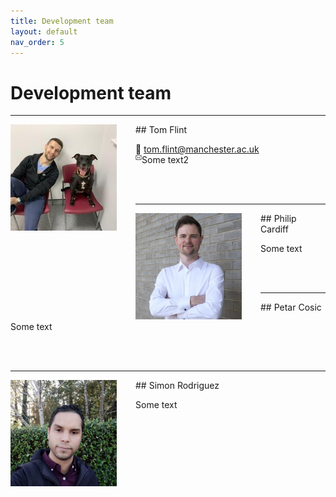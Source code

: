 ```yaml
---
title: Development team
layout: default
nav_order: 5
---
```


# Development team

---
<img align="left" width="170" style="padding-right:30px" src="images/tom.jpeg"/>
## Tom Flint

:e-mail: tom.flint@manchester.ac.uk <br>
<img align="left"  width="10" src="mail.svg"> Some text2 <br> 

<br>
<br>

---
<img align="left" width="170" style="padding-right:30px" src="images/philip.jpeg"/>
## Philip Cardiff

Some text

<br>
<br>

---
<img align="left" width="170" style="padding-right:30px" src=""/>
## Petar Cosic

Some text

<br>
<br>


---
<img align="left" width="170" style="padding-right:30px" src="images/simon.jpeg"/>
## Simon Rodriguez

Some text

<br>
<br>
